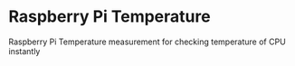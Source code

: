 # Raspberry Pi Temperature
Raspberry Pi Temperature measurement for checking temperature of CPU instantly
